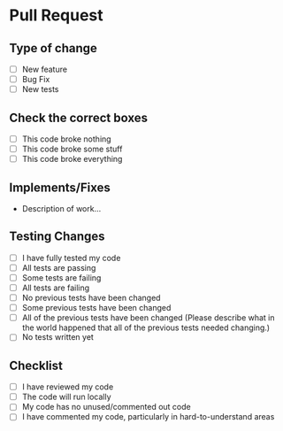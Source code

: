 # Pull Request

## Type of change

- [ ] New feature
- [ ] Bug Fix
- [ ] New tests

## Check the correct boxes

- [ ] This code broke nothing
- [ ] This code broke some stuff
- [ ] This code broke everything

## Implements/Fixes

- Description of work...

## Testing Changes

- [ ] I have fully tested my code
- [ ] All tests are passing
- [ ] Some tests are failing
- [ ] All tests are failing
- [ ] No previous tests have been changed
- [ ] Some previous tests have been changed
- [ ] All of the previous tests have been changed (Please describe what in the world happened that all of the previous tests needed changing.)
- [ ] No tests written yet

## Checklist

- [ ] I have reviewed my code
- [ ] The code will run locally
- [ ] My code has no unused/commented out code
- [ ] I have commented my code, particularly in hard-to-understand areas

